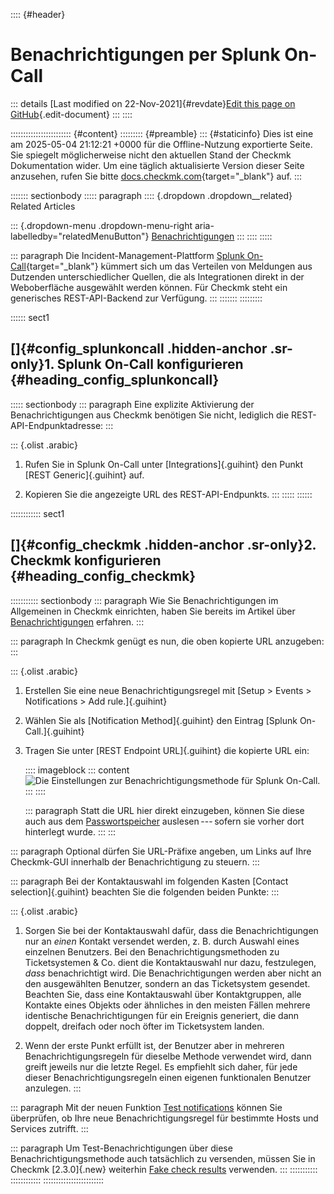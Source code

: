 :::: {#header}
# Benachrichtigungen per Splunk On-Call

::: details
[Last modified on 22-Nov-2021]{#revdate}[Edit this page on
GitHub](https://github.com/Checkmk/checkmk-docs/edit/2.3.0/src/common/de/notifications_splunkoncall.asciidoc){.edit-document}
:::
::::

:::::::::::::::::::::::: {#content}
::::::::: {#preamble}
::: {#staticinfo}
Dies ist eine am 2025-05-04 21:12:21 +0000 für die Offline-Nutzung
exportierte Seite. Sie spiegelt möglicherweise nicht den aktuellen Stand
der Checkmk Dokumentation wider. Um eine täglich aktualisierte Version
dieser Seite anzusehen, rufen Sie bitte
[docs.checkmk.com](https://docs.checkmk.com/){target="_blank"} auf.
:::

::::::: sectionbody
::::: paragraph
:::: {.dropdown .dropdown__related}
Related Articles

::: {.dropdown-menu .dropdown-menu-right aria-labelledby="relatedMenuButton"}
[Benachrichtigungen](notifications.html)
:::
::::
:::::

::: paragraph
Die Incident-Management-Plattform [Splunk
On-Call](https://www.splunk.com/de_de/products/on-call.html){target="_blank"}
kümmert sich um das Verteilen von Meldungen aus Dutzenden
unterschiedlicher Quellen, die als Integrationen direkt in der
Weboberfläche ausgewählt werden können. Für Checkmk steht ein
generisches REST-API-Backend zur Verfügung.
:::
:::::::
:::::::::

:::::: sect1
## []{#config_splunkoncall .hidden-anchor .sr-only}1. Splunk On-Call konfigurieren {#heading_config_splunkoncall}

::::: sectionbody
::: paragraph
Eine explizite Aktivierung der Benachrichtigungen aus Checkmk benötigen
Sie nicht, lediglich die REST-API-Endpunktadresse:
:::

::: {.olist .arabic}
1.  Rufen Sie in Splunk On-Call unter [Integrations]{.guihint} den Punkt
    [REST Generic]{.guihint} auf.

2.  Kopieren Sie die angezeigte URL des REST-API-Endpunkts.
:::
:::::
::::::

:::::::::::: sect1
## []{#config_checkmk .hidden-anchor .sr-only}2. Checkmk konfigurieren {#heading_config_checkmk}

::::::::::: sectionbody
::: paragraph
Wie Sie Benachrichtigungen im Allgemeinen in Checkmk einrichten, haben
Sie bereits im Artikel über [Benachrichtigungen](notifications.html)
erfahren.
:::

::: paragraph
In Checkmk genügt es nun, die oben kopierte URL anzugeben:
:::

::: {.olist .arabic}
1.  Erstellen Sie eine neue Benachrichtigungsregel mit [Setup \> Events
    \> Notifications \> Add rule.]{.guihint}

2.  Wählen Sie als [Notification Method]{.guihint} den Eintrag [Splunk
    On-Call.]{.guihint}

3.  Tragen Sie unter [REST Endpoint URL]{.guihint} die kopierte URL ein:

    :::: imageblock
    ::: content
    ![Die Einstellungen zur Benachrichtigungsmethode für Splunk
    On-Call.](../images/notifications_splunkoncall.png)
    :::
    ::::

    ::: paragraph
    Statt die URL hier direkt einzugeben, können Sie diese auch aus dem
    [Passwortspeicher](password_store.html) auslesen --- sofern sie
    vorher dort hinterlegt wurde.
    :::
:::

::: paragraph
Optional dürfen Sie URL-Präfixe angeben, um Links auf Ihre Checkmk-GUI
innerhalb der Benachrichtigung zu steuern.
:::

::: paragraph
Bei der Kontaktauswahl im folgenden Kasten [Contact selection]{.guihint}
beachten Sie die folgenden beiden Punkte:
:::

::: {.olist .arabic}
1.  Sorgen Sie bei der Kontaktauswahl dafür, dass die Benachrichtigungen
    nur an *einen* Kontakt versendet werden, z. B. durch Auswahl eines
    einzelnen Benutzers. Bei den Benachrichtigungsmethoden zu
    Ticketsystemen & Co. dient die Kontaktauswahl nur dazu, festzulegen,
    *dass* benachrichtigt wird. Die Benachrichtigungen werden aber nicht
    an den ausgewählten Benutzer, sondern an das Ticketsystem gesendet.
    Beachten Sie, dass eine Kontaktauswahl über Kontaktgruppen, alle
    Kontakte eines Objekts oder ähnliches in den meisten Fällen mehrere
    identische Benachrichtigungen für ein Ereignis generiert, die dann
    doppelt, dreifach oder noch öfter im Ticketsystem landen.

2.  Wenn der erste Punkt erfüllt ist, der Benutzer aber in mehreren
    Benachrichtigungsregeln für dieselbe Methode verwendet wird, dann
    greift jeweils nur die letzte Regel. Es empfiehlt sich daher, für
    jede dieser Benachrichtigungsregeln einen eigenen funktionalen
    Benutzer anzulegen.
:::

::: paragraph
Mit der neuen Funktion [Test
notifications](notifications.html#notification_testing) können Sie
überprüfen, ob Ihre neue Benachrichtigungsregel für bestimmte Hosts und
Services zutrifft.
:::

::: paragraph
Um Test-Benachrichtigungen über diese Benachrichtigungsmethode auch
tatsächlich zu versenden, müssen Sie in Checkmk [2.3.0]{.new} weiterhin
[Fake check results](notifications.html#fake_check_results) verwenden.
:::
:::::::::::
::::::::::::
::::::::::::::::::::::::
